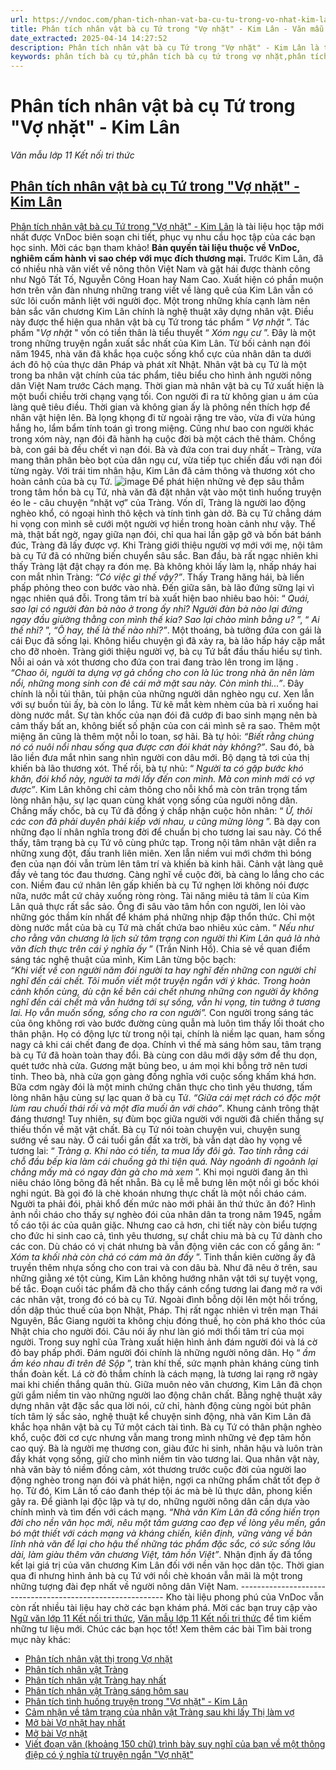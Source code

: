 ```yaml
---
url: https://vndoc.com/phan-tich-nhan-vat-ba-cu-tu-trong-vo-nhat-kim-lan-301085
title: Phân tích nhân vật bà cụ Tứ trong "Vợ nhặt" - Kim Lân - Văn mẫu lớp 11 Kết nối tri thức - VnDoc.com
date_extracted: 2025-04-14 14:27:52
description: Phân tích nhân vật bà cụ Tứ trong "Vợ nhặt" - Kim Lân là tài liệu học tập mới nhất được VnDoc biên soạn chi tiết, phục vụ nhu cầu học tập của các bạn học sinh
keywords: phân tích bà cụ tứ,phân tích bà cụ tứ trong vợ nhặt,phân tích hân vật bà cụ tứ,cảm nhận về nhân vật bà cụ Tứ,xây dựng nhân vật bà cụ Tứ,nghệ thuật xây dựng nhân vật bà cụ tứ,cảm nhận bà cụ tứ trong vợ nhặt,bà cụ tứ vợ nhặt,vợ nhặt kim lân,nhân vật bà cụ tứ kim lân,nhân vật bà cụ tứ phân tích,nhân vật bà cụ tứ cảm nhận
---
```


# Phân tích nhân vật bà cụ Tứ trong "Vợ nhặt" - Kim Lân
 _Văn mẫu lớp 11 Kết nối tri thức_
## [Phân tích nhân vật bà cụ Tứ trong "Vợ nhặt" - Kim Lân](<https://vndoc.com/phan-tich-nhan-vat-ba-cu-tu-trong-vo-nhat-kim-lan-301085>)
[Phân tích nhân vật bà cụ Tứ trong "Vợ nhặt" - Kim Lân](<https://vndoc.com/phan-tich-nhan-vat-ba-cu-tu-trong-vo-nhat-kim-lan-301085>) là tài liệu học tập mới nhất được VnDoc biên soạn chi tiết, phục vụ nhu cầu học tập của các bạn học sinh. Mời các bạn tham khảo\!
**Bản quyền tài liệu thuộc về VnDoc, nghiêm cấm hành vi sao chép với mục đích thương mại.**
Trước Kim Lân, đã có nhiều nhà văn viết về nông thôn Việt Nam và gặt hái được thành công như Ngô Tất Tố, Nguyễn Công Hoan hay Nam Cao. Xuất hiện có phần muộn hơn trên văn đàn nhưng những trang viết về làng quê của Kim Lân vẫn có sức lôi cuốn mãnh liệt với người đọc. Một trong những khía cạnh làm nên bản sắc văn chương Kim Lân chính là nghệ thuật xây dựng nhân vật. Điều này được thể hiện qua nhân vật bà cụ Tứ trong tác phẩm “ _Vợ nhặt_ ”.
Tác phẩm "_Vợ nhặt_ " vốn có tiền thân là tiểu thuyết “ _Xóm ngụ cư_ ”. Đây là một trong những truyện ngắn xuất sắc nhất của Kim Lân. Từ bối cảnh nạn đói năm 1945, nhà văn đã khắc họa cuộc sống khổ cực của nhân dân ta dưới ách đô hộ của thực dân Pháp và phát xít Nhật. Nhân vật bà cụ Tứ là một trong ba nhân vật chính của tác phẩm, tiêu biểu cho hình ảnh người nông dân Việt Nam trước Cách mạng.
Thời gian mà nhân vật bà cụ Tứ xuất hiện là một buổi chiều trời chạng vạng tối. Con người đi ra từ không gian u ám của làng quê tiêu điều. Thời gian và không gian ấy là phông nền thích hợp để nhân vật hiện lên. Bà lọng khọng đi từ ngoài rặng tre vào, vừa đi vừa húng hắng ho, lẩm bẩm tính toán gì trong miệng. Cũng như bao con người khác trong xóm này, nạn đói đã hành hạ cuộc đời bà một cách thê thảm. Chồng bà, con gái bà đều chết vì nạn đói. Bà và đứa con trai duy nhất – Tràng, vừa mang thân phân bèo bọt của dân ngụ cư, vừa tiếp tục chiến đấu với nạn đói từng ngày. Với trái tim nhân hậu, Kim Lân đã cảm thông và thương xót cho hoàn cảnh của bà cụ Tứ.
![image](https://i.vdoc.vn/data/image/2023/07/13/phan-tich-nhan-vat-ba-cu-tu-trong-vo-nhat-kim-lan-1.jpg)
Để phát hiện những vẻ đẹp sâu thẳm trong tâm hồn bà cụ Tứ, nhà văn đã đặt nhân vật vào một tình huống truyện éo le - câu chuyện “nhặt vợ” của Tràng. Vốn dĩ, Tràng là người lao động nghèo khổ, có ngoại hình thô kệch và tính tình gàn dở. Bà cụ Tứ chẳng dám hi vọng con mình sẽ cưới một người vợ hiền trong hoàn cảnh như vậy. Thế mà, thật bất ngờ, ngay giữa nạn đói, chỉ qua hai lần gặp gỡ và bốn bát bánh đúc, Tràng đã lấy được vợ.
Khi Tràng giới thiệu người vợ mới với mẹ, nội tâm bà cụ Tứ đã có những biến chuyển sâu sắc. Ban đầu, bà rất ngạc nhiên khi thấy Tràng lật đật chạy ra đón mẹ. Bà không khỏi lấy làm lạ, nhấp nháy hai con mắt nhìn Tràng: _“Có việc gì thế vậy?”_. Thấy Trang hăng hái, bà liền phấp phỏng theo con bước vào nhà. Đến giữa sân, bà lão đứng sững lại vì ngạc nhiên quá đỗi. Trong tâm trí bà xuất hiện bao nhiêu bao hỏi: “ _Quái, sao lại có người đàn bà nào ở trong ấy nhỉ? Người đàn bà nào lại đứng ngay đầu giường thằng con mình thế kia? Sao lại chào mình bằng u?_ ”, “ _Ai thế nhỉ?_ ”, _“Ô hay, thế là thế nào nhỉ?”_. Một thoáng, bà tưởng đứa con gái là cái Đục đã sống lại. Không hiểu chuyện gì đã xảy ra, bà lão hấp háy cặp mắt cho đỡ nhoèn.
Tràng giới thiệu người vợ, bà cụ Tứ bắt đầu thấu hiểu sự tình. Nỗi ai oán và xót thương cho đứa con trai đang trào lên trong im lặng _. “Chao ôi, người ta dựng vợ gả chồng cho con là lúc trong nhà ăn nên làm nổi, những mong sinh con đẻ cái mở mặt sau này. Còn mình thì...”_. Đây chính là nỗi tủi thân, tủi phận của những người dân nghèo ngụ cư. Xen lẫn với sự buồn tủi ấy, bà còn lo lắng. Từ kẽ mắt kèm nhèm của bà rỉ xuống hai dòng nước mắt. Sự tàn khốc của nạn đói đã cướp đi bao sinh mạng nên bà cảm thấy bất an, không biết số phận của con cái mình sẽ ra sao. Thêm một miệng ăn cũng là thêm một nỗi lo toan, sợ hãi. Bà tự hỏi: _“Biết rằng chúng nó có nuôi nổi nhau sống qua được cơn đói khát này không?”_.
Sau đó, bà lão liền đưa mắt nhìn sang nhìn người con dâu mới. Bộ dạng tả tơi của thị khiến bà lão thương xót. Thế rồi, bà tự nhủ: “ _Người ta có gặp bước khó khăn, đói khổ này, người ta mới lấy đến con mình. Mà con mình mới có vợ được”_. Kim Lân không chỉ cảm thông cho nỗi khổ mà còn trân trọng tấm lòng nhân hậu, sự lạc quan cùng khát vọng sống của người nông dân. Chẳng mấy chốc, bà cụ Tứ đã đồng ý chấp nhận cuộc hôn nhân: “ _Ừ, thôi các con đã phải duyên phải kiếp với nhau, u cũng mừng lòng_ ”. Bà dạy con những đạo lí nhân nghĩa trong đời để chuẩn bị cho tương lai sau này.
Có thể thấy, tâm trạng bà cụ Tứ vô cùng phức tạp. Trong nội tâm nhân vật diễn ra những xung đột, đấu tranh liên miên. Xen lẫn niềm vui mới chớm thì bóng đen của nạn đói vẫn trùm lên tâm trí và khiến bà kinh hãi. Cảnh vật làng quê đầy vẻ tang tóc đau thương. Càng nghĩ về cuộc đời, bà càng lo lắng cho các con. Niềm đau cứ nhân lên gấp khiến bà cụ Tứ nghẹn lời không nói được nữa, nước mắt cứ chảy xuống ròng ròng. Tài năng miêu tả tâm lí của Kim Lân quả thực rất sắc sảo. Ông đi sâu vào tâm hồn con người, len lỏi vào những góc thầm kín nhất để khám phá những nhịp đập thổn thức. Chỉ một dòng nước mắt của bà cụ Tứ mà chất chứa bao nhiêu xúc cảm. “ _Nếu như cho rằng văn chương là lịch sử tâm trạng con người thì Kim Lân quả là nhà văn đích thực trên cái ý nghĩa ấy_ ” \(Trần Ninh Hồ\).
Chia sẻ về quan điểm sáng tác nghệ thuật của mình, Kim Lân từng bộc bạch:   
_“Khi viết về con người năm đói người ta hay nghĩ đến những con người chỉ nghĩ đến cái chết. Tôi muốn viết một truyện ngắn với ý khác. Trong hoàn cảnh khốn cùng, dù cận kề bên cái chết nhưng những con người ấy không nghĩ đến cái chết mà vẫn hướng tới sự sống, vẫn hi vọng, tin tưởng ở tương lai. Họ vẫn muốn sống, sống cho ra con người”._ Con người trong sáng tác của ông không rơi vào bước đường cùng quẫn mà luôn tìm thấy lối thoát cho thân phận. Họ có động lực từ trong nội tại, chính là niềm lạc quan, ham sống nagy cả khi cái chết đang đe dọa. Chính vì thế mà sáng hôm sau, tâm trạng bà cụ Tứ đã hoàn toàn thay đổi. Bà cùng con dâu mới dậy sớm để thu dọn, quét tước nhà cửa. Gương mặt bủng beo, u ám mọi khi bỗng trở nên tươi tỉnh. Theo bà, nhà cửa gọn gàng đồng nghĩa với cuộc sống khấm khá hơn.
Bữa cơm ngày đói là một minh chứng chân thực cho tình yêu thương, tấm lòng nhân hậu cùng sự lạc quan ở bà cụ Tứ. _“Giữa cái mẹt rách có độc một lùm rau chuối thái rối và một đĩa muối ăn với cháo”_. Khung cảnh trông thật đáng thương\! Tuy nhiên, sự đùm bọc giữa người với người đã chiến thắng sự thiếu thốn về mặt vật chất. Bà cụ Tứ nói toàn chuyện vui, chuyện sung sướng về sau này. Ở cái tuổi gần đất xa trời, bà vẫn dạt dào hy vọng về tương lai: “ _Tràng ạ. Khi nào có tiền, ta mua lấy đôi gà. Tao tính rằng cái chỗ đầu bếp kia làm cái chuồng gà thì tiện quá. Này ngoảnh đi ngoảnh lại chẳng mấy mà có ngay đàn gà cho mà xem_ ”.
Khi mọi người đang ăn thì niêu cháo lõng bõng đã hết nhẵn. Bà cụ lễ mễ bưng lên một nồi gì bốc khói nghi ngút. Bà gọi đó là chè khoán nhưng thực chất là một nồi cháo cám. Người ta phải đói, phải khổ đến mức nào mới phải ăn thứ thức ăn đó? Hình ảnh nồi cháo cho thấy sự nghèo đói của nhân dân ta trong năm 1945, ngầm tố cáo tội ác của quân giặc. Nhưng cao cả hơn, chi tiết này còn biểu tượng cho đức hi sinh cao cả, tình yêu thương, sự chắt chiu mà bà cụ Tứ dành cho các con. Dù cháo có vị chát nhưng bà vẫn động viên các con cố gắng ăn: “ _Xóm ta khối nhà còn chả có cám mà ăn đấy_ ”. Tinh thần kiên cường ấy đã truyền thêm nhựa sống cho con trai và con dâu bà.
Như đã nêu ở trên, sau những giằng xé tột cùng, Kim Lân không hướng nhân vật tới sự tuyệt vọng, bế tắc. Đoạn cuối tác phẩm đã cho thấy cánh cổng tương lai đang mở ra với các nhân vật, trong đó có bà cụ Tứ. Ngoài đình bỗng dội lên một hồi trống, dồn dập thúc thuế của bọn Nhật, Pháp. Thị rất ngạc nhiên vì trên mạn Thái Nguyên, Bắc Giang người ta không chịu đóng thuế, họ còn phá kho thóc của Nhật chia cho người đói. Câu nói ấy như làn gió mới thổi tâm trí của mọi người. Trong suy nghĩ của Tràng xuất hiện hình ảnh đám người đói và lá cờ đỏ bay phấp phới. Đám người đói chính là những người nông dân. Họ “ _ầm ầm kéo nhau đi trên đê Sộp_ ”, tràn khí thế, sức mạnh phản kháng cùng tinh thần đoàn kết. Lá cờ đỏ thắm chính là cách mạng, là tương lai rạng rỡ ngày mai khi chiến thắng quân thù. Giữa muôn nẻo văn chương, Kim Lân đã chọn gửi gắm niềm tin vào những người lao động chân chất.
Bằng nghệ thuật xây dựng nhân vật đặc sắc qua lời nói, cử chỉ, hành động cùng ngòi bút phân tích tâm lý sắc sảo, nghệ thuật kể chuyện sinh động, nhà văn Kim Lân đã khắc họa nhân vật bà cụ Tứ một cách tài tình. Bà cụ Tứ có thân phận nghèo khổ, cuộc đời cơ cực nhưng vẫn mang trong mình những vẻ đẹp tâm hồn cao quý. Bà là người mẹ thương con, giàu đức hi sinh, nhân hậu và luôn tràn đầy khát vọng sống, giữ cho mình niềm tin vào tương lai. Qua nhân vật này, nhà văn bày tỏ niềm đồng cảm, xót thương trước cuộc đời của người lao động nghèo trong nạn đói và phát hiện, ngợi ca những phẩm chất tốt đẹp ở họ. Từ đó, Kim Lân tố cáo đanh thép tội ác mà bè lũ thực dân, phong kiến gây ra. Để giành lại độc lập và tự do, những người nông dân cần dựa vào chính mình và tìm đến với cách mạng.
_“Nhà văn Kim Lân đã cống hiến trọn đời cho nền văn học mới, nêu một tấm gương cao đẹp về lòng yêu mến, gắn bó mật thiết với cách mạng và kháng chiến, kiên định, vững vàng về bản lĩnh nhà văn để lại cho hậu thế những tác phẩm đặc sắc, có sức sống lâu dài, làm giàu thêm văn chương Việt, tâm hồn Việt”_. Nhận định ấy đã tổng kết lại giá trị của văn chương Kim Lân đối với nền văn học dân tộc. Thời gian qua đi nhưng hình ảnh bà cụ Tứ với nồi chè khoán vẫn mãi là một trong những tượng đài đẹp nhất về người nông dân Việt Nam.
\-----------------------------------------------------------
Kho tài liệu phong phú của VnDoc vẫn còn rất nhiều tài liệu hay chờ các bạn khám phá. Mời các bạn truy cập vào [Ngữ văn lớp 11 Kết nối tri thức](<https://vndoc.com/ngu-van-11-ket-noi-tri-thuc>), [Văn mẫu lớp 11 Kết nối tri thức](<https://vndoc.com/van-mau-lop11>) để tìm kiếm những tư liệu mới. Chúc các bạn học tốt\!
Xem thêm các bài Tìm bài trong mục này khác:
  * [Phân tích nhân vật thị trong Vợ nhặt](</phan-tich-nhan-vat-vo-trang-trong-vo-nhat-cua-kim-lan-85879>)
  * [Phân tích nhân vật Tràng](<https://vndoc.com/phan-tich-nhan-vat-trang-trong-vo-nhat-kim-lan-301371>)
  * [Phân tích nhân vật Tràng hay nhất](</phan-tich-nhan-vat-trang-trong-tac-pham-vo-nhat-cua-kim-lan-85727>)
  * [Phân tích nhân vật Tràng sáng hôm sau](</phan-tich-nhan-vat-trang-sang-hom-sau-253896>)
  * [Phân tích tình huống truyện trong "Vợ nhặt" - Kim Lân](</phan-tich-tinh-huong-truyen-trong-vo-nhat-kim-lan-298015>)
  * [Cảm nhận về tâm trạng của nhân vật Tràng sau khi lấy Thị làm vợ](</cam-nhan-ve-tam-trang-cua-nhan-vat-trang-sau-khi-lay-thi-lam-vo-198999>)
  * [Mở bài Vợ nhặt hay nhất](</mo-bai-vo-nhat-hay-nhat-201459>)
  * [Mở bài Vợ nhặt](</mo-bai-truyen-ngan-vo-nhat-cua-kim-lan-185785>)
  * [Viết đoạn văn \(khoảng 150 chữ\) trình bày suy nghĩ của bạn về một thông điệp có ý nghĩa từ truyện ngắn "Vợ nhặt" ](</viet-doan-van-khoang-150-chu-trinh-bay-suy-nghi-cua-ban-ve-mot-thong-diep-co-y-nghia-tu-truyen-ngan-vo-nhat-300252>)

